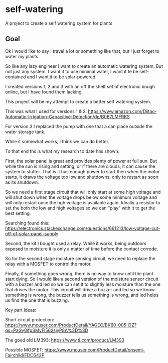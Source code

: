 # self-watering
A project to create a self watering system for plants

## Goal

Ok I would like to say I travel a lot or something like that, but I just forget to water my plants.

So like any lazy engineer I want to create an automatic watering system.  But not just any system.
I want it to use minimal water, I want it te be self-contained and I want it to be solar-powered.

I created versions 1, 2 and 3 with an off the shelf set of electronic bough online, but I have found 
them lacking.  

This project will be my attempt to create a better self watering system.

This was what I used for versions 1 & 2.  https://www.amazon.com/Diitao-Automatic-Irrigation-Capacitive-Detection/dp/B0B7LMFRKS

For version 3 I replaced the pump with one that a can place outside the water storage tank.

While it somewhat works, I think we can do better.

To that end ths is what my research to date has shown.

First, the solar panel is great and provides plenty of power at full sun.  But while the sun is rising
and setting, or if there are clouds, it can cause the system to stutter.  That is it has enough power 
to start then when the motor starts, it draws the voltage too low and shutdowns, only to restart as soon 
as its shutdown.

So we need a first stage circuit that will only start at some high voltage and will shut down when the voltage 
drops below some minimum voltage and will only restart once the hgh voltage is available again.  Ideally a resistor 
to set the both the low and high voltages so we can "play" with it to get the best setting.

Searching found this:  https://electronics.stackexchange.com/questions/661213/low-voltage-cut-off-of-solar-panel-supply

Second, the kit I bought used a relay.  While it works, being outdoors exposed to moisture it is only a matter of time
before the contact corrode.

So for the second stage moisture sensing circuit, we need to replace the relay with a MOSFET to control the motor. 

Finally, if something goes wrong, there is no way to know until the plant start dying.  So I would like 
a second version of the moisture sensor circuit with a buzzer and led so we can set it to slightly less moisture 
than the one that drives the motor.  This circuit will drive a buzzer and led so we know something is wrong,
the buzzer tells us something is wrong, and led helps us find the one that is buzzing.

Key part ideas:

Short circuit protection: https://www.mouser.com/ProductDetail/YAGEO/BK60-005-DZ?qs=PzGy0jfpSMvFI562sjyP8A%3D%3D

The good old LM393:  https://www.ti.com/product/LM393

Possible MOSFET: https://www.mouser.com/ProductDetail/onsemi-Fairchild/FDC642P

